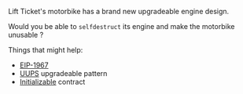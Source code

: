 Lift Ticket's motorbike has a brand new upgradeable engine design.

Would you be able to `selfdestruct` its engine and make the motorbike unusable ?

Things that might help:

- [EIP-1967](https://eips.ethereum.org/EIPS/eip-1967)
- [UUPS](https://forum.openzeppelin.com/t/uups-proxies-tutorial-solidity-javascript/7786) upgradeable pattern
- [Initializable](https://github.com/OpenZeppelin/openzeppelin-upgrades/blob/master/packages/core/contracts/Initializable.sol) contract
